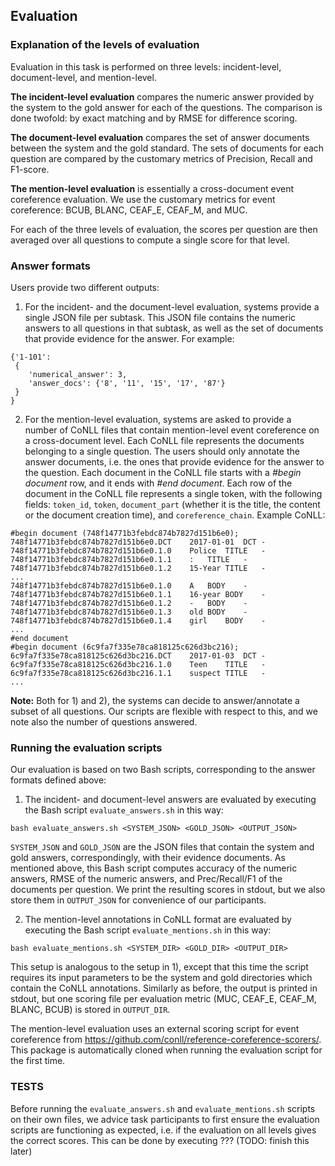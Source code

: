 ## Evaluation ##

### Explanation of the levels of evaluation ###

Evaluation in this task is performed on three levels: incident-level, document-level, and mention-level. 

**The incident-level evaluation** compares the numeric answer provided by the system to the gold answer for each of the questions. The comparison is done twofold: by exact matching and by RMSE for difference scoring.

**The document-level evaluation** compares the set of answer documents between the system and the gold standard. The sets of documents for each question are compared by the customary metrics of Precision, Recall and F1-score.

**The mention-level evaluation** is essentially a cross-document event coreference evaluation. We use the customary metrics for event coreference: BCUB, BLANC, CEAF_E, CEAF_M, and MUC.

For each of the three levels of evaluation, the scores per question are then averaged over all questions to compute a single score for that level.

### Answer formats ###

Users provide two different outputs:

  1) For the incident- and the document-level evaluation, systems provide a single JSON file per subtask. This JSON file contains the numeric answers to all questions in that subtask, as well as the set of documents that provide evidence for the answer. For example:
  ```
  {'1-101':
   {
      'numerical_answer': 3,
      'answer_docs': {'8', '11', '15', '17', '87'}
   }
  }
  ```

  2) For the mention-level evaluation, systems are asked to provide a number of CoNLL files that contain mention-level event coreference on a cross-document level. Each CoNLL file represents the documents belonging to a single question. The users should only annotate the answer documents, i.e. the ones that provide evidence for the answer to the question. Each document in the CoNLL file starts with a *#begin document* row, and it ends with *#end document*. Each row of the document in the CoNLL file represents a single token, with the following fields: `token_id`, `token`, `document_part` (whether it is the title, the content or the document creation time), and `coreference_chain`.  Example CoNLL:
  
```
#begin document (748f14771b3febdc874b7827d151b6e0);
748f14771b3febdc874b7827d151b6e0.DCT	2017-01-01	DCT	-
748f14771b3febdc874b7827d151b6e0.1.0	Police	TITLE	-
748f14771b3febdc874b7827d151b6e0.1.1	:	TITLE	-
748f14771b3febdc874b7827d151b6e0.1.2	15-Year	TITLE	-
...
748f14771b3febdc874b7827d151b6e0.1.0	A	BODY	-
748f14771b3febdc874b7827d151b6e0.1.1	16-year	BODY	-
748f14771b3febdc874b7827d151b6e0.1.2	-	BODY	-
748f14771b3febdc874b7827d151b6e0.1.3	old	BODY	-
748f14771b3febdc874b7827d151b6e0.1.4	girl	BODY	-
...
#end document
#begin document (6c9fa7f335e78ca818125c626d3bc216);
6c9fa7f335e78ca818125c626d3bc216.DCT	2017-01-03	DCT	-
6c9fa7f335e78ca818125c626d3bc216.1.0	Teen	TITLE	-
6c9fa7f335e78ca818125c626d3bc216.1.1	suspect	TITLE	-
...
```
  
**Note:** Both for 1) and 2), the systems can decide to answer/annotate a subset of all questions. Our scripts are flexible with respect to this, and we note also the number of questions answered.

### Running the evaluation scripts ###

Our evaluation is based on two Bash scripts, corresponding to the answer formats defined above:

  1) The incident- and document-level answers are evaluated by executing the Bash script `evaluate_answers.sh` in this way:

`bash evaluate_answers.sh <SYSTEM_JSON> <GOLD_JSON> <OUTPUT_JSON>`

`SYSTEM_JSON` and `GOLD_JSON` are the JSON files that contain the system and gold answers, correspondingly, with their evidence documents. As mentioned above, this Bash script computes accuracy of the numeric answers, RMSE of the numeric answers, and Prec/Recall/F1 of the documents per question. We print the resulting scores in stdout, but we also store them in `OUTPUT_JSON` for convenience of our participants.

  2) The mention-level annotations in CoNLL format are evaluated by executing the Bash script `evaluate_mentions.sh` in this way:

`bash evaluate_mentions.sh <SYSTEM_DIR> <GOLD_DIR> <OUTPUT_DIR>`

This setup is analogous to the setup in 1), except that this time the script requires its input parameters to be the system and gold directories which contain the CoNLL annotations. Similarly as before, the output is printed in stdout, but one scoring file per evaluation metric (MUC, CEAF_E, CEAF_M, BLANC, BCUB) is stored in `OUTPUT_DIR`. 

The mention-level evaluation uses an external scoring script for event coreference from https://github.com/conll/reference-coreference-scorers/. This package is automatically cloned when running the evaluation script for the first time.

### TESTS ###

Before running the `evaluate_answers.sh` and `evaluate_mentions.sh` scripts on their own files, we advice task participants to first ensure the evaluation scripts are functioning as expected, i.e. if the evaluation on all levels gives the correct scores. This can be done by executing ??? (TODO: finish this later)
